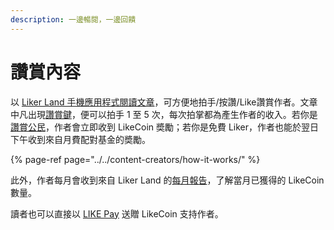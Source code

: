 ```yaml
---
description: 一邊暢閱，一邊回饋
---
```


# 讚賞內容

以 [Liker Land 手機應用程式閱讀文章](https://docs.like.co/v/zh/user-guide/liker-land/discovering-contents)，可方便地拍手/按讚/Like讚賞作者。文章中凡出現[讚賞鍵](https://docs.like.co/v/zh/user-guide/likecoin-button)，便可以拍手 1 至 5 次，每次拍掌都為產生作者的收入。若你是[讚賞公民](https://docs.like.co/v/zh/user-guide/civic-liker)，作者會立即收到 LikeCoin 奬勵；若你是免費 Liker，作者也能於翌日下午收到來自月費配對基金的奬勵。

{% page-ref page="../../content-creators/how-it-works/" %}

此外，作者每月會收到來自 Liker Land 的[每月報告](https://docs.like.co/v/zh/user-guide/faq/monthly-report)，了解當月已獲得的 LikeCoin 數量。

讀者也可以直接以 [LIKE Pay](https://docs.like.co/v/zh/user-guide/liker-land/like-pay) 送贈 LikeCoin 支持作者。

